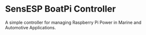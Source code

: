 # SensESP BoatPi Controller

A simple controller for managing Raspberry Pi Power in Marine and Automotive Applications.

